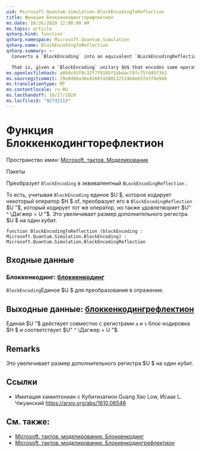 ```yaml
---
uid: Microsoft.Quantum.Simulation.BlockEncodingToReflection
title: Функция Блоккенкодингторефлектион
ms.date: 10/26/2020 12:00:00 AM
ms.topic: article
qsharp.kind: function
qsharp.namespace: Microsoft.Quantum.Simulation
qsharp.name: BlockEncodingToReflection
qsharp.summary: >-
  Converts a `BlockEncoding` into an equivalent `BLockEncodingReflection`.

  That is, given a `BlockEncoding` unitary $U$ that encodes some operator $H$ of interest, converts it into a `BlockEncodingReflection` $U'$ that encodes the same operator, but also satisfies $U'^\dagger = U'$. This increases the size of the auxiliary register of $U$ by one qubit.
ms.openlocfilehash: a8b4c65f8c32f7f9185f1dbdacf8fc75fd4573b1
ms.sourcegitcommit: 29e0d88a30e4166fa580132124b0eb57e1f0e986
ms.translationtype: MT
ms.contentlocale: ru-RU
ms.lasthandoff: 10/27/2020
ms.locfileid: "92732113"
---
```

# <a name="blockencodingtoreflection-function"></a>Функция Блоккенкодингторефлектион

Пространство имен: [Microsoft. тактов. Моделирование](xref:Microsoft.Quantum.Simulation)

Пакеты [](https://nuget.org/packages/)


Преобразует `BlockEncoding` в эквивалентный `BLockEncodingReflection` .

То есть, учитывая `BlockEncoding` единое $U $, которое кодирует некоторый оператор $H $ of, преобразует его в `BlockEncodingReflection` $U "$, который кодирует тот же оператор, но также удовлетворяет $U" ^ \Дагжер = U "$.
Это увеличивает размер дополнительного регистра $U $ на один кубит.

```qsharp
function BlockEncodingToReflection (blockEncoding : Microsoft.Quantum.Simulation.BlockEncoding) : Microsoft.Quantum.Simulation.BlockEncodingReflection
```


## <a name="input"></a>Входные данные

### <a name="blockencoding--blockencoding"></a>Блоккенкодинг: [блоккенкодинг](xref:Microsoft.Quantum.Simulation.BlockEncoding)

`BlockEncoding`Единое $U $ для преобразования в отражение.



## <a name="output--blockencodingreflection"></a>Выходные данные: [блоккенкодингрефлектион](xref:Microsoft.Quantum.Simulation.BlockEncodingReflection)

Единая $U "$ действует совместно с регистрами `a` и `s` блок-кодировка $H $ и соответствует $U" ^ \Дагжер = U "$.

## <a name="remarks"></a>Remarks

Это увеличивает размер дополнительного регистра $U $ на один кубит.

## <a name="references"></a>Ссылки

- Имитация хамилтониан с Кубитизатион Guang Хао Low, Исаак L. Чжуанский https://arxiv.org/abs/1610.06546

## <a name="see-also"></a>См. также:

- [Microsoft. тактов. моделирование. Блоккенкодинг](xref:Microsoft.Quantum.Simulation.BlockEncoding)
- [Microsoft. тактов. моделирование. Блоккенкодингрефлектион](xref:Microsoft.Quantum.Simulation.BlockEncodingReflection)